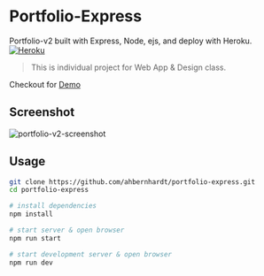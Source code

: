 # Portfolio-Express
Portfolio-v2 built with Express, Node, ejs, and deploy with  Heroku. [![Heroku](https://pyheroku-badge.herokuapp.com/?app=anguyen0208-express&style=<STYLE>)](https://anguyen0208-express.herokuapp.com/)<br>
>This is individual project for Web App & Design class.<br>

Checkout for [Demo](https://anguyen0208-express.herokuapp.com/)

## Screenshot
![portfolio-v2-screenshot](https://github.com/ahbernhardt/Project-Screenshots/blob/master/Portfolio-Express.png)

## Usage

```sh
git clone https://github.com/ahbernhardt/portfolio-express.git
cd portfolio-express

# install dependencies
npm install

# start server & open browser
npm run start

# start development server & open browser
npm run dev
```
